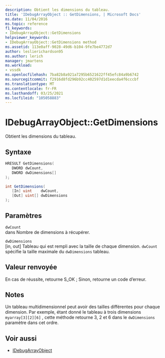 ```yaml
---
description: Obtient les dimensions du tableau.
title: 'IDebugArrayObject :: GetDimensions, | Microsoft Docs'
ms.date: 11/04/2016
ms.topic: reference
f1_keywords:
- IDebugArrayObject::GetDimensions
helpviewer_keywords:
- IDebugArrayObject::GetDimensions method
ms.assetid: 113e0aff-9028-49d6-b104-9fe7be4772d7
author: leslierichardson95
ms.author: lerich
manager: jmartens
ms.workload:
- vssdk
ms.openlocfilehash: 7ba82b8a921a7295b6521622ff45efc84a9b6742
ms.sourcegitcommit: f2916d8fd296b92cc402597d1d1eecda4f6cccbf
ms.translationtype: MT
ms.contentlocale: fr-FR
ms.lasthandoff: 03/25/2021
ms.locfileid: "105058883"
---
```

# <a name="idebugarrayobjectgetdimensions"></a>IDebugArrayObject::GetDimensions
Obtient les dimensions du tableau.

## <a name="syntax"></a>Syntaxe

```cpp
HRESULT GetDimensions( 
   DWORD dwCount,
   DWORD dwDimensions[]
);
```

```csharp
int GetDimensions(
   [In] uint    dwCount,
   [Out] uint[] dwDimensions
);
```

## <a name="parameters"></a>Paramètres
`dwCount`\
dans Nombre de dimensions à récupérer.

`dwDimensions`\
[in, out] Tableau qui est rempli avec la taille de chaque dimension. `dwCount` spécifie la taille maximale du `dwDimensions` tableau.

## <a name="return-value"></a>Valeur renvoyée
 En cas de réussite, retourne S_OK ; Sinon, retourne un code d’erreur.

## <a name="remarks"></a>Notes
 Un tableau multidimensionnel peut avoir des tailles différentes pour chaque dimension. Par exemple, étant donné le tableau à trois dimensions `myarray[3][2][6]` , cette méthode retourne 3, 2 et 6 dans le `dwDimensions` paramètre dans cet ordre.

## <a name="see-also"></a>Voir aussi
- [IDebugArrayObject](../../../extensibility/debugger/reference/idebugarrayobject.md)
